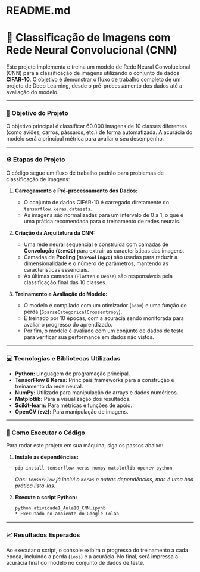 # README.md
# 🚀 Classificação de Imagens com Rede Neural Convolucional (CNN)

Este projeto implementa e treina um modelo de Rede Neural Convolucional (CNN) para a classificação de imagens utilizando o conjunto de dados **CIFAR-10**. O objetivo é demonstrar o fluxo de trabalho completo de um projeto de Deep Learning, desde o pré-processamento dos dados até a avaliação do modelo.

---

### 🎯 Objetivo do Projeto

O objetivo principal é classificar 60.000 imagens de 10 classes diferentes (como aviões, carros, pássaros, etc.) de forma automatizada. A acurácia do modelo será a principal métrica para avaliar o seu desempenho.

---

### ⚙️ Etapas do Projeto

O código segue um fluxo de trabalho padrão para problemas de classificação de imagens:

1.  **Carregamento e Pré-processamento dos Dados:**
    * O conjunto de dados CIFAR-10 é carregado diretamente do `tensorflow.keras.datasets`.
    * As imagens são normalizadas para um intervalo de 0 a 1, o que é uma prática recomendada para o treinamento de redes neurais.

2.  **Criação da Arquitetura da CNN:**
    * Uma rede neural sequencial é construída com camadas de **Convolução (`Conv2D`)** para extrair as características das imagens.
    * Camadas de **Pooling (`MaxPooling2D`)** são usadas para reduzir a dimensionalidade e o número de parâmetros, mantendo as características essenciais.
    * As últimas camadas (`Flatten` e `Dense`) são responsáveis pela classificação final das 10 classes.

3.  **Treinamento e Avaliação do Modelo:**
    * O modelo é compilado com um otimizador (`adam`) e uma função de perda (`SparseCategoricalCrossentropy`).
    * É treinado por 10 épocas, com a acurácia sendo monitorada para avaliar o progresso do aprendizado.
    * Por fim, o modelo é avaliado com um conjunto de dados de teste para verificar sua performance em dados não vistos.

---

### 💻 Tecnologias e Bibliotecas Utilizadas

* **Python:** Linguagem de programação principal.
* **TensorFlow & Keras:** Principais frameworks para a construção e treinamento da rede neural.
* **NumPy:** Utilizado para manipulação de arrays e dados numéricos.
* **Matplotlib:** Para a visualização dos resultados.
* **Scikit-learn:** Para métricas e funções de apoio.
* **OpenCV (`cv2`):** Para manipulação de imagens.

---

### 📄 Como Executar o Código

Para rodar este projeto em sua máquina, siga os passos abaixo:

1.  **Instale as dependências:**
    ```bash
    pip install tensorflow keras numpy matplotlib opencv-python
    ```
    *Obs: `TensorFlow` já inclui o `Keras` e outras dependências, mas é uma boa prática listá-las.*

2.  **Execute o script Python:**
    ```bash
    python atividade1_Aula10_CNN.ipynb
    * Executado no ambiente do Google Colab
    ```

---

### 📈 Resultados Esperados

Ao executar o script, o console exibirá o progresso do treinamento a cada época, incluindo a perda (`loss`) e a acurácia. No final, será impressa a acurácia final do modelo no conjunto de dados de teste.
